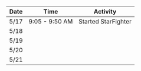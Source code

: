 Date|Time|Activity
----|----|--------
5/17|9:05 - 9:50 AM|Started StarFighter
5/18||
5/19||
5/20||
5/21||
